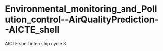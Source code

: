 # Environmental_monitoring_and_Pollution_control--AirQualityPrediction--AICTE_shell
AICTE shell internship cycle 3 
